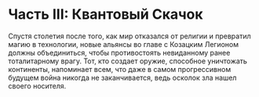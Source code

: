 # Часть III: Квантовый Скачок

Спустя столетия после того, как мир отказался от религии и превратил магию в технологии, новые альянсы во главе с Козацким Легионом должны объединиться, чтобы противостоять невиданному ранее тоталитарному врагу. Тот, кто создает оружие, способное уничтожать континенты, напоминает всем, что даже в самом прогрессивном будущем война никогда не заканчивается, ведь осколок зла нашел своего носителя.